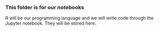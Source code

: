 ### This folder is for our notebooks ###

R will be our programming language and we will write code through the Jupyter notebook. They will be stored here.
